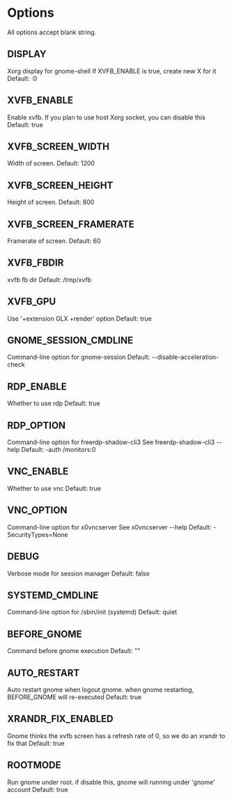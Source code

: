 # Options

All options accept blank string.

## DISPLAY

Xorg display for gnome-shell
If XVFB_ENABLE is true, create new X for it
Default: :0

## XVFB_ENABLE

Enable xvfb. If you plan to use host Xorg socket, you can disable this
Default: true

## XVFB_SCREEN_WIDTH

Width of screen.
Default: 1200

## XVFB_SCREEN_HEIGHT

Height of screen.
Default: 800

## XVFB_SCREEN_FRAMERATE

Framerate of screen.
Default: 60

## XVFB_FBDIR

xvfb fb dir
Default: /tmp/xvfb

## XVFB_GPU

Use '+extension GLX +render' option
Default: true

## GNOME_SESSION_CMDLINE

Command-line option for gnome-session
Default: --disable-acceleration-check

## RDP_ENABLE

Whether to use rdp
Default: true

## RDP_OPTION

Command-line option for freerdp-shadow-cli3
See freerdp-shadow-cli3 --help 
Default: -auth /monitors:0

## VNC_ENABLE

Whether to use vnc
Default: true

## VNC_OPTION

Command-line option for x0vncserver
See x0vncserver --help
Default: -SecurityTypes=None

## DEBUG

Verbose mode for session manager
Default: false

## SYSTEMD_CMDLINE

Command-line option for /sbin/init (systemd)
Default: quiet

## BEFORE_GNOME

Command before gnome execution
Default: ""

## AUTO_RESTART

Auto restart gnome when logout gnome. when gnome restarting, BEFORE_GNOME will re-executed
Default: true

## XRANDR_FIX_ENABLED

Gnome thinks the xvfb screen has a refresh rate of 0, so we do an xrandr to fix that
Default: true

## ROOTMODE

Run gnome under root. if disable this, gnome will running under 'gnome' account
Default: true

